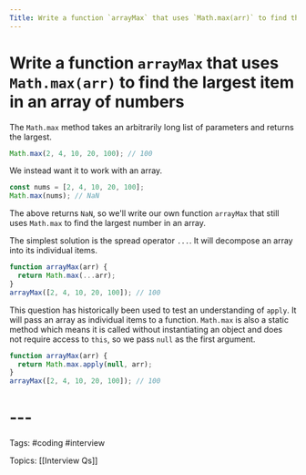 ```yaml
---
Title: Write a function `arrayMax` that uses `Math.max(arr)` to find the largest item in an array of numbers
---
```


# Write a function `arrayMax` that uses `Math.max(arr)` to find the largest item in an array of numbers

The `Math.max` method takes an arbitrarily long list of parameters and returns the largest.

```javascript
Math.max(2, 4, 10, 20, 100); // 100
```

We instead want it to work with an array.

```javascript
const nums = [2, 4, 10, 20, 100];
Math.max(nums); // NaN
```

The above returns `NaN`, so we'll write our own function `arrayMax` that still uses `Math.max` to find the largest number in an array.

The simplest solution is the spread operator `...`. It will decompose an array into its individual items.

```javascript
function arrayMax(arr) {
  return Math.max(...arr);
}
arrayMax([2, 4, 10, 20, 100]); // 100
```

This question has historically been used to test an understanding of `apply`. It will pass an array as individual items to a function. `Math.max` is also a static method which means it is called without instantiating an object and does not require access to `this`, so we pass `null` as the first argument.

```javascript
function arrayMax(arr) {
  return Math.max.apply(null, arr);
}
arrayMax([2, 4, 10, 20, 100]); // 100
```

# ---

Tags: #coding #interview

Topics: [[Interview Qs]]

